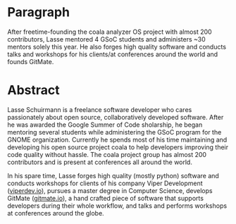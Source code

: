 Paragraph
=========

After freetime-founding the coala analyzer OS project with almost 200
contributors, Lasse mentored 4 GSoC students and administers ~30 mentors
solely this year. He also forges high quality software and conducts talks
and workshops for his clients/at conferences around the world and founds
GitMate.

Abstract
========

Lasse Schuirmann is a freelance software developer who cares passionately about
open source, collaboratively developed software. After he was awarded the Google
Summer of Code sholarship, he began mentoring several students while
administering the GSoC program for the GNOME organization. Currently he spends
most of his time maintaining and developing his open source project coala to
help developers improving their code quality without hassle. The coala project
group has almost 200 contributors and is present at conferences all around the
world.

In his spare time, Lasse forges high quality (mostly python) software and
conducts workshops for clients of his company Viper Development
([viperdev.io](http://viperdev.io/)), pursues a master degree in Computer
Science, develops GitMate ([gitmate.io](http://gitmate.io/)), a hand crafted
piece of software that supports developers during their whole workflow, and
talks and performs workshops at conferences around the globe.
